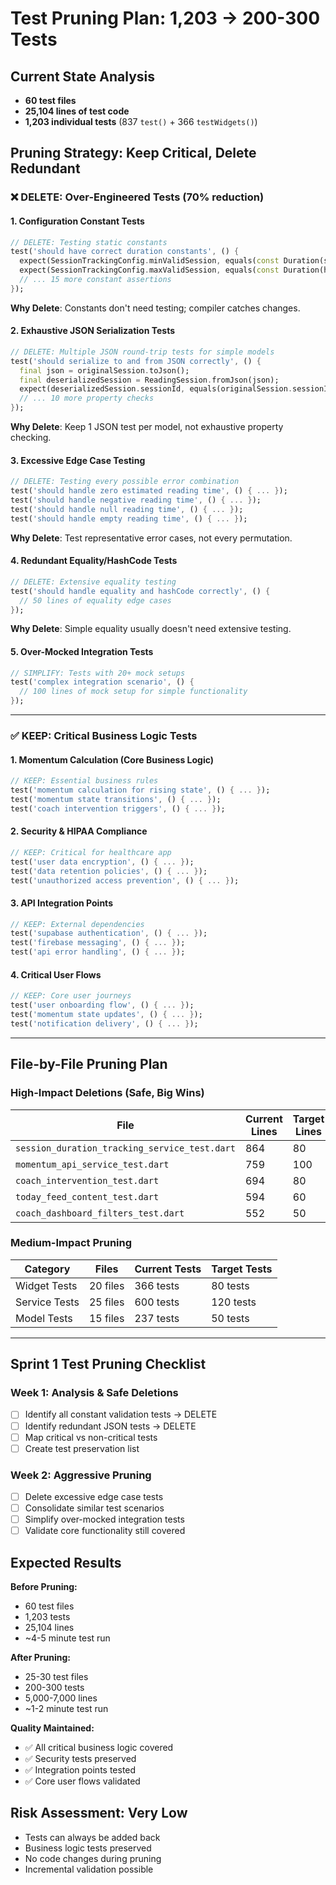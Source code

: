 # Test Pruning Plan: 1,203 → 200-300 Tests

## Current State Analysis
- **60 test files**
- **25,104 lines of test code**
- **1,203 individual tests** (837 `test()` + 366 `testWidgets()`)

## Pruning Strategy: Keep Critical, Delete Redundant

### ❌ DELETE: Over-Engineered Tests (70% reduction)

#### 1. Configuration Constant Tests
```dart
// DELETE: Testing static constants
test('should have correct duration constants', () {
  expect(SessionTrackingConfig.minValidSession, equals(const Duration(seconds: 3)));
  expect(SessionTrackingConfig.maxValidSession, equals(const Duration(hours: 2)));
  // ... 15 more constant assertions
});
```
**Why Delete**: Constants don't need testing; compiler catches changes.

#### 2. Exhaustive JSON Serialization Tests  
```dart
// DELETE: Multiple JSON round-trip tests for simple models
test('should serialize to and from JSON correctly', () {
  final json = originalSession.toJson();
  final deserializedSession = ReadingSession.fromJson(json);
  expect(deserializedSession.sessionId, equals(originalSession.sessionId));
  // ... 10 more property checks
});
```
**Why Delete**: Keep 1 JSON test per model, not exhaustive property checking.

#### 3. Excessive Edge Case Testing
```dart
// DELETE: Testing every possible error combination
test('should handle zero estimated reading time', () { ... });
test('should handle negative reading time', () { ... });
test('should handle null reading time', () { ... });
test('should handle empty reading time', () { ... });
```
**Why Delete**: Test representative error cases, not every permutation.

#### 4. Redundant Equality/HashCode Tests
```dart
// DELETE: Extensive equality testing
test('should handle equality and hashCode correctly', () {
  // 50 lines of equality edge cases
});
```
**Why Delete**: Simple equality usually doesn't need extensive testing.

#### 5. Over-Mocked Integration Tests
```dart
// SIMPLIFY: Tests with 20+ mock setups
test('complex integration scenario', () {
  // 100 lines of mock setup for simple functionality
});
```

---

### ✅ KEEP: Critical Business Logic Tests

#### 1. Momentum Calculation (Core Business Logic)
```dart
// KEEP: Essential business rules
test('momentum calculation for rising state', () { ... });
test('momentum state transitions', () { ... });
test('coach intervention triggers', () { ... });
```

#### 2. Security & HIPAA Compliance  
```dart
// KEEP: Critical for healthcare app
test('user data encryption', () { ... });
test('data retention policies', () { ... });
test('unauthorized access prevention', () { ... });
```

#### 3. API Integration Points
```dart
// KEEP: External dependencies
test('supabase authentication', () { ... });
test('firebase messaging', () { ... });
test('api error handling', () { ... });
```

#### 4. Critical User Flows
```dart
// KEEP: Core user journeys  
test('user onboarding flow', () { ... });
test('momentum state updates', () { ... });
test('notification delivery', () { ... });
```

---

## File-by-File Pruning Plan

### High-Impact Deletions (Safe, Big Wins)

| File | Current Lines | Target Lines | Reduction |
|------|---------------|-------------|-----------|
| `session_duration_tracking_service_test.dart` | 864 | 80 | 90% |
| `momentum_api_service_test.dart` | 759 | 100 | 87% |
| `coach_intervention_test.dart` | 694 | 80 | 88% |
| `today_feed_content_test.dart` | 594 | 60 | 90% |
| `coach_dashboard_filters_test.dart` | 552 | 50 | 91% |

### Medium-Impact Pruning

| Category | Files | Current Tests | Target Tests |
|----------|-------|---------------|-------------|
| Widget Tests | 20 files | 366 tests | 80 tests |
| Service Tests | 25 files | 600 tests | 120 tests |
| Model Tests | 15 files | 237 tests | 50 tests |

---

## Sprint 1 Test Pruning Checklist

### Week 1: Analysis & Safe Deletions
- [ ] Identify all constant validation tests → DELETE
- [ ] Identify redundant JSON tests → DELETE  
- [ ] Map critical vs non-critical tests
- [ ] Create test preservation list

### Week 2: Aggressive Pruning
- [ ] Delete excessive edge case tests
- [ ] Consolidate similar test scenarios
- [ ] Simplify over-mocked integration tests
- [ ] Validate core functionality still covered

## Expected Results

**Before Pruning:**
- 60 test files
- 1,203 tests
- 25,104 lines
- ~4-5 minute test run

**After Pruning:**
- 25-30 test files  
- 200-300 tests
- 5,000-7,000 lines
- ~1-2 minute test run

**Quality Maintained:**
- ✅ All critical business logic covered
- ✅ Security tests preserved
- ✅ Integration points tested
- ✅ Core user flows validated

## Risk Assessment: Very Low
- Tests can always be added back
- Business logic tests preserved
- No code changes during pruning
- Incremental validation possible 